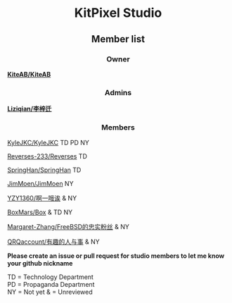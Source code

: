 # <center>KitPixel Studio</center>

## <center>Member list</center>

### <center>Owner</center>

[**KiteAB/KiteAB**](https://github.com/KiteAB)

### <center>Admins</center>

[**Liziqian/李梓迁**](https://github.com/liziqian1)

### <center>Members</center>

[KyleJKC/KyleJKC](https://github.com/KyleJKC) TD PD NY

[Reverses-233/Reverses](https://github.com/Reverses-233) TD

[SpringHan/SpringHan](https://github.com/SpringHan) TD

[JimMoen/JimMoen](https://github.com/JimMoen) NY

[YZY1360/啊一哦诶](https://github.com/YZY1360) & NY

[BoxMars/Box](https://github.com/BoxMars) & TD NY

[Margaret-Zhang/FreeBSD的忠实粉丝](https://github.com/Margaret-Zhang) & NY

[QRQaccount/有趣的人与事](https://github.com/QRQaccount) & NY

**Please create an issue or pull request for studio members to let me know your github nickname**

TD = Technology Department</br>
PD = Propaganda Department</br>
NY = Not yet
&  = Unreviewed

